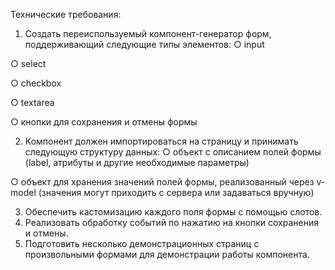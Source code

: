 Технические требования:
1. Создать переиспользуемый компонент-генератор форм, поддерживающий
следующие типы элементов:
○ input

○ select

○ checkbox

○ textarea

○ кнопки для сохранения и отмены формы

2. Компонент должен импортироваться на страницу и принимать следующую
структуру данных:
○ объект с описанием полей формы (label, атрибуты и другие необходимые
параметры)

○ объект для хранения значений полей формы, реализованный через
v-model (значения могут приходить с сервера или задаваться вручную)

3. Обеспечить кастомизацию каждого поля формы с помощью слотов.
4. Реализовать обработку событий по нажатию на кнопки сохранения и отмены.
5. Подготовить несколько демонстрационных страниц с произвольными формами
для демонстрации работы компонента.
